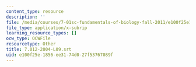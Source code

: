 ```yaml
---
content_type: resource
description: ''
file: /media/courses/7-01sc-fundamentals-of-biology-fall-2011/e100f25e1856ee3174d027f53767089f_7.012-2004-L09.srt
file_type: application/x-subrip
learning_resource_types: []
ocw_type: OCWFile
resourcetype: Other
title: 7.012-2004-L09.srt
uid: e100f25e-1856-ee31-74d0-27f53767089f
---
```

